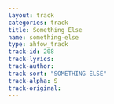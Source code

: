 ```yaml
---
layout: track
categories: track
title: Something Else
name: something-else
type: ahfow_track
track-id: 208
track-lyrics: 
track-author: 
track-sort: "SOMETHING ELSE"
track-alpha: S
track-original: 
---
```

